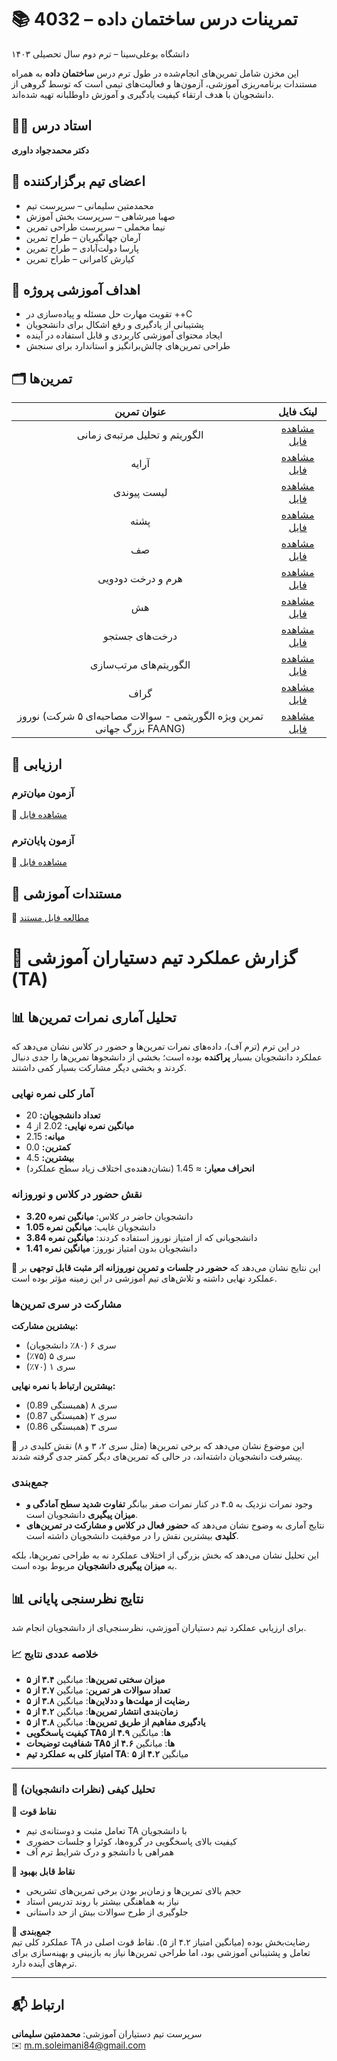 # 📚 تمرینات درس ساختمان داده – 4032  
دانشگاه بوعلی‌سینا – ترم دوم سال تحصیلی ۱۴۰۳

این مخزن شامل تمرین‌های انجام‌شده در طول ترم درس **ساختمان داده** به همراه مستندات برنامه‌ریزی آموزشی، آزمون‌ها و فعالیت‌های تیمی است که توسط گروهی از دانشجویان با هدف ارتقاء کیفیت یادگیری و آموزش داوطلبانه تهیه شده‌اند.


## 🧑‍🏫 استاد درس

**دکتر محمدجواد داوری**


## 👥 اعضای تیم برگزارکننده

- محمدمتین سلیمانی – سرپرست تیم  
- صهبا میرشاهی – سرپرست بخش آموزش  
- نیما مخملی – سرپرست طراحی تمرین  
- آرمان جهانگیریان – طراح تمرین  
- پارسا دولت‌آبادی – طراح تمرین  
- کیارش کامرانی – طراح تمرین


## 🧠 اهداف آموزشی پروژه

- تقویت مهارت حل مسئله و پیاده‌سازی در ++C  
- پشتیبانی از یادگیری و رفع اشکال برای دانشجویان  
- ایجاد محتوای آموزشی کاربردی و قابل استفاده در آینده  
- طراحی تمرین‌های چالش‌برانگیز و استاندارد برای سنجش


## 🗂️ تمرین‌ها
| <div align="center">عنوان تمرین</div>                                                                 | <div align="center">لینک فایل</div> |
|--------------------------------------------------------------------------------------------------------|--------------------------------------|
| <div align="center">الگوریتم و تحلیل مرتبه‌ی زمانی</div>                                             | <div align="center">[مشاهده فایل](https://github.com/M-M-Soleimani/dsa-4032/blob/main/assignments/01-algorithm-and-time-complexity.pdf)</div> |
| <div align="center">آرایه</div>                                                                        | <div align="center">[مشاهده فایل](https://github.com/M-M-Soleimani/dsa-4032/blob/main/assignments/02-arrays.pdf)</div> |
| <div align="center">لیست پیوندی</div>                                                                  | <div align="center">[مشاهده فایل](https://github.com/M-M-Soleimani/dsa-4032/blob/main/assignments/03-linked-list.pdf)</div> |
| <div align="center">پشته</div>                                                                         | <div align="center">[مشاهده فایل](https://github.com/M-M-Soleimani/dsa-4032/blob/main/assignments/04-stack.pdf)</div> |
| <div align="center">صف</div>                                                                           | <div align="center">[مشاهده فایل](https://github.com/M-M-Soleimani/dsa-4032/blob/main/assignments/05-queue.pdf)</div> |
| <div align="center">هرم و درخت دودویی</div>                                                            | <div align="center">[مشاهده فایل](https://github.com/M-M-Soleimani/dsa-4032/blob/main/assignments/06-heap-and-binary-tree.pdf)</div> |
| <div align="center">هش</div>                                                                           | <div align="center">[مشاهده فایل](https://github.com/M-M-Soleimani/dsa-4032/blob/main/assignments/07-hashing.pdf)</div> |
| <div align="center">درخت‌های جستجو</div>                                                               | <div align="center">[مشاهده فایل](https://github.com/M-M-Soleimani/dsa-4032/blob/main/assignments/08-search-trees.pdf)</div> |
| <div align="center">الگوریتم‌های مرتب‌سازی</div>                                                      | <div align="center">[مشاهده فایل](https://github.com/M-M-Soleimani/dsa-4032/blob/main/assignments/09-sorting.pdf)</div> |
| <div align="center">گراف</div>                                                                         | <div align="center">[مشاهده فایل](https://github.com/M-M-Soleimani/dsa-4032/blob/main/assignments/10-graph.pdf)</div> |
| <div align="center">نوروز (تمرین ویژه الگوریتمی - سوالات مصاحبه‌ای ۵ شرکت بزرگ جهانی FAANG)</div>   | <div align="center">[مشاهده فایل](https://github.com/M-M-Soleimani/dsa-4032/blob/main/assignments/11-nowruz.pdf)</div> |



## 📝 ارزیابی

### آزمون میان‌ترم
📄 [مشاهده فایل](https://github.com/M-M-Soleimani/dsa-4032/blob/main/exams/14032-midterm.pdf)

### آزمون پایان‌ترم
📄 [مشاهده فایل](https://github.com/M-M-Soleimani/dsa-4032/blob/main/exams/14032-final.pdf) 

## 📘 مستندات آموزشی

📄 [مطالعه فایل مستند](https://github.com/M-M-Soleimani/dsa-4032/blob/main/docs/data-structure-and-algorithm.pdf)


# 📘 گزارش عملکرد تیم دستیاران آموزشی (TA)


## 📊 تحلیل آماری نمرات تمرین‌ها

در این ترم (ترم آف)، داده‌های نمرات تمرین‌ها و حضور در کلاس نشان می‌دهد که عملکرد دانشجویان بسیار **پراکنده** بوده است؛ بخشی از دانشجوها تمرین‌ها را جدی دنبال کردند و بخشی دیگر مشارکت بسیار کمی داشتند.  

### آمار کلی نمره نهایی
- **تعداد دانشجویان:** 20  
- **میانگین نمره نهایی:** 2.02 از 4  
- **میانه:** 2.15  
- **کمترین:** 0.0  
- **بیشترین:** 4.5  
- **انحراف معیار:** ≈ 1.45 (نشان‌دهنده‌ی اختلاف زیاد سطح عملکرد)

### نقش حضور در کلاس و نوروزانه
- دانشجویان حاضر در کلاس: **میانگین نمره 3.20**  
- دانشجویان غایب: **میانگین نمره 1.05**  
- دانشجویانی که از امتیاز نوروز استفاده کردند: **میانگین نمره 3.84**  
- دانشجویان بدون امتیاز نوروز: **میانگین نمره 1.41**  

📌 این نتایج نشان می‌دهد که **حضور در جلسات و تمرین نوروزانه اثر مثبت قابل توجهی** بر عملکرد نهایی داشته و تلاش‌های تیم آموزشی در این زمینه مؤثر بوده است.

### مشارکت در سری تمرین‌ها
 **بیشترین مشارکت:**  
  - سری ۶ (۸۰٪ دانشجویان)  
  - سری ۵ (۷۵٪)  
  - سری ۱ (۷۰٪)  

 **بیشترین ارتباط با نمره نهایی:**  
  - سری ۸ (همبستگی 0.89)  
  - سری ۲ (همبستگی 0.87)  
  - سری ۳ (همبستگی 0.86)  

📌 این موضوع نشان می‌دهد که برخی تمرین‌ها (مثل سری ۲، ۳ و ۸) نقش کلیدی در پیشرفت دانشجویان داشته‌اند، در حالی که تمرین‌های دیگر کمتر جدی گرفته شدند.

### جمع‌بندی
- وجود نمرات نزدیک به ۴.۵ در کنار نمرات صفر بیانگر **تفاوت شدید سطح آمادگی و میزان پیگیری** دانشجویان است.  
- نتایج آماری به وضوح نشان می‌دهد که **حضور فعال در کلاس و مشارکت در تمرین‌های کلیدی** بیشترین نقش را در موفقیت دانشجویان داشته است.  
 
این تحلیل نشان می‌دهد که بخش بزرگی از اختلاف عملکرد نه به طراحی تمرین‌ها، بلکه به **میزان پیگیری دانشجویان** مربوط بوده است.


## 📊 نتایج نظرسنجی پایانی

برای ارزیابی عملکرد تیم دستیاران آموزشی، نظرسنجی‌ای از دانشجویان انجام شد.  

### 📈 خلاصه عددی نتایج  

- **میزان سختی تمرین‌ها**: میانگین **۳.۴ از ۵**  
- **تعداد سوالات هر تمرین**: میانگین **۳.۷ از ۵**  
- **رضایت از مهلت‌ها و ددلاین‌ها**: میانگین **۳.۸ از ۵**  
- **زمان‌بندی انتشار تمرین‌ها**: میانگین **۴.۲ از ۵**  
- **یادگیری مفاهیم از طریق تمرین‌ها**: میانگین **۳.۸ از ۵**  
- **کیفیت پاسخگویی TAها**: میانگین **۴.۹ از ۵**  
- **شفافیت توضیحات TAها**: میانگین **۴.۶ از ۵**  
- **امتیاز کلی به عملکرد تیم TA**: میانگین **۴.۲ از ۵**  

---

### 💬 تحلیل کیفی (نظرات دانشجویان)  

🔹 **نقاط قوت**  
- تعامل مثبت و دوستانه‌ی تیم TA با دانشجویان  
- کیفیت بالای پاسخگویی در گروه‌ها، کوئرا و جلسات حضوری  
- همراهی با دانشجو و درک شرایط ترم آف   

🔹 **نقاط قابل بهبود**  
- حجم بالای تمرین‌ها و زمان‌بر بودن برخی تمرین‌های تشریحی  
- نیاز به هماهنگی بیشتر با روند تدریس استاد  
- جلوگیری از طرح سوالات بیش از حد داستانی 

📌 **جمع‌بندی**  
عملکرد کلی تیم TA رضایت‌بخش بوده (میانگین امتیاز ۴.۲ از ۵). نقاط قوت اصلی در تعامل و پشتیبانی آموزشی بود، اما طراحی تمرین‌ها نیاز به بازبینی و بهینه‌سازی برای ترم‌های آینده دارد.  

---

## 📬 ارتباط

سرپرست تیم دستیاران آموزشی: **محمدمتین سلیمانی**  
✉️ [m.m.soleimani84@gmail.com](mailto:m.m.soleimani84@gmail.com)
